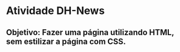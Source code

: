 # Atividade DH-News

## Objetivo: Fazer uma página utilizando HTML, sem estilizar a página com CSS.
